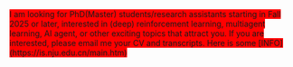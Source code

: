 <span style="background-color: #FF0000;">
    I am looking for PhD(Master) students/research assistants starting in Fall 2025 or later, interested in (deep) reinforcement learning, multiagent learning, AI agent, or other exciting topics that attract you. If you are interested, please email me your CV and transcripts. Here is some [INFO](https://is.nju.edu.cn/main.htm)
</span>

